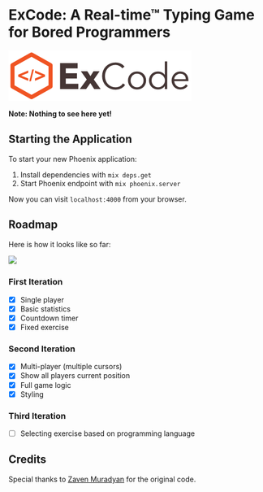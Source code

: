 # ExCode: A Real-time™ Typing Game for Bored Programmers

![ExCodeLogo](https://raw.githubusercontent.com/benjamintanweihao/excode/master/priv/static/images/logo.png)

__Note: Nothing to see here yet!__

## Starting the Application

To start your new Phoenix application:

1. Install dependencies with `mix deps.get`
2. Start Phoenix endpoint with `mix phoenix.server`

Now you can visit `localhost:4000` from your browser.

## Roadmap

Here is how it looks like so far:

![](http://i.imgur.com/PujG2il.png)

### First Iteration

- [x] Single player 
- [x] Basic statistics
- [x] Countdown timer
- [x] Fixed exercise

### Second Iteration

- [x] Multi-player (multiple cursors)
- [x] Show all players current position
- [X] Full game logic
- [x] Styling

### Third Iteration

- [ ] Selecting exercise based on programming language

## Credits

Special thanks to [Zaven Muradyan](https://github.com/voithos/swiftcode) for the original code.

